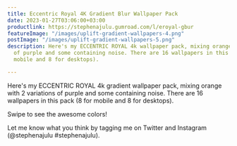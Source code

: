 ```yaml
---
title: Eccentric Royal 4K Gradient Blur Wallpaper Pack
date: 2023-01-27T03:06:00+03:00
productlink: https://stephenajulu.gumroad.com/l/eroyal-gbur
featureImage: "/images/uplift-gradient-wallpapers-4.png"
postImage: "/images/uplift-gradient-wallpapers-5.png"
description: Here's my ECCENTRIC ROYAL 4k wallpaper pack, mixing orange with 2 variations
  of purple and some containing noise. There are 16 wallpapers in this pack (8 for
  mobile and 8 for desktops).

---
```

Here's my ECCENTRIC ROYAL 4k gradient wallpaper pack, mixing orange with 2 variations of purple and some containing noise. There are 16 wallpapers in this pack (8 for mobile and 8 for desktops).

Swipe to see the awesome colors!

Let me know what you think by tagging me on Twitter and Instagram (@stephenajulu #stephenajulu).